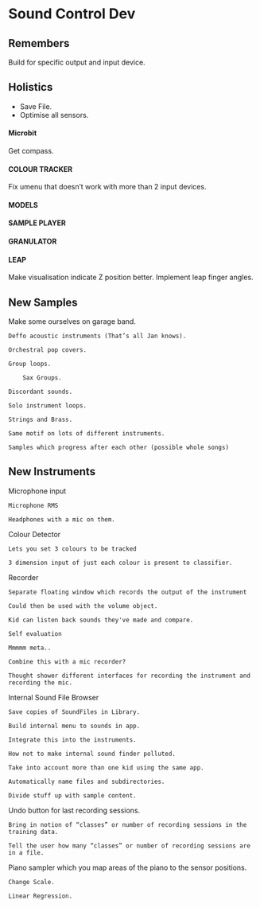 # Sound Control Dev


## Remembers
Build for specific output and input device.


## Holistics
* Save File.
* Optimise all sensors.


#### Microbit
Get compass.


#### COLOUR TRACKER
Fix umenu that doesn’t work with more than 2 input devices.


#### MODELS


#### SAMPLE PLAYER


#### GRANULATOR


#### LEAP
Make visualisation indicate Z position better.
Implement leap finger angles.

## New Samples
Make some ourselves on garage band.

    Deffo acoustic instruments (That’s all Jan knows).

    Orchestral pop covers.

    Group loops.

        Sax Groups.

    Discordant sounds.

    Solo instrument loops.

    Strings and Brass.

    Same motif on lots of different instruments.

    Samples which progress after each other (possible whole songs)


## New Instruments
Microphone input

    Microphone RMS 

    Headphones with a mic on them.

Colour Detector

    Lets you set 3 colours to be tracked

    3 dimension input of just each colour is present to classifier.

Recorder

    Separate floating window which records the output of the instrument

    Could then be used with the volume object.

    Kid can listen back sounds they've made and compare.

    Self evaluation

    Mmmmm meta..

    Combine this with a mic recorder?

    Thought shower different interfaces for recording the instrument and recording the mic.

Internal Sound File Browser

    Save copies of SoundFiles in Library.

    Build internal menu to sounds in app.

    Integrate this into the instruments.

    How not to make internal sound finder polluted.

    Take into account more than one kid using the same app.

    Automatically name files and subdirectories.

    Divide stuff up with sample content.

Undo button for last recording sessions.

    Bring in notion of “classes” or number of recording sessions in the training data.

    Tell the user how many “classes” or number of recording sessions are in a file.

Piano sampler which you map areas of the piano to the sensor positions.

    Change Scale.

    Linear Regression.
